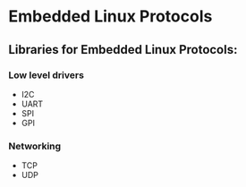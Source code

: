 # Embedded Linux Protocols
## Libraries for Embedded Linux Protocols:
### Low level drivers
- I2C
- UART 
- SPI
- GPI
### Networking
- TCP
- UDP


